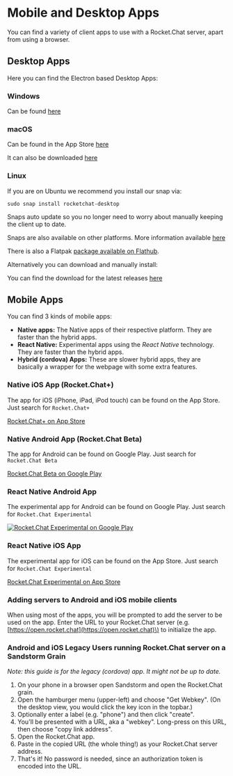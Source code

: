 # Mobile and Desktop Apps

You can find a variety of client apps to use with a Rocket.Chat server, apart from using a browser.

## Desktop Apps

Here you can find the Electron based Desktop Apps:

### Windows

Can be found [here](https://rocket.chat/download)

### macOS

Can be found in the App Store [here](https://itunes.apple.com/app/rocket.chat/id1086818840)

It can also be downloaded [here](https://github.com/RocketChat/Rocket.Chat.Electron)

### Linux

If you are on Ubuntu we recommend you install our snap via:

```text
sudo snap install rocketchat-desktop
```

Snaps auto update so you no longer need to worry about manually keeping the client up to date.

Snaps are also available on other platforms. More information available [here](https://snapcraft.io/docs/core/install)

There is also a Flatpak [package available on Flathub](https://flathub.org/apps/details/chat.rocket.RocketChat).

Alternatively you can download and manually install:

You can find the download for the latest releases [here](https://github.com/RocketChat/Rocket.Chat.Electron/releases)

## Mobile Apps

You can find 3 kinds of mobile apps:

* **Native apps:** The Native apps of their respective platform. They are faster than the hybrid apps.
* **React Native:** Experimental apps using the _React Native_ technology. They are faster than the hybrid apps.
* **Hybrid \(cordova\) Apps:** These are slower hybrid apps, they are basically a wrapper for the webpage with some extra features.

### Native iOS App \(Rocket.Chat+\)

The app for iOS \(iPhone, iPad, iPod touch\) can be found on the App Store. Just search for `Rocket.Chat+`

[Rocket.Chat+ on App Store](https://itunes.apple.com/us/app/rocket-chat/id1148741252?mt=8)

### Native Android App \(Rocket.Chat Beta\)

The app for Android can be found on Google Play. Just search for `Rocket.Chat Beta`

[Rocket.Chat Beta on Google Play](https://play.google.com/store/apps/details?id=chat.rocket.android)

### React Native Android App

The experimental app for Android can be found on Google Play. Just search for `Rocket.Chat Experimental`

[![Rocket.Chat Experimental on Google Play](https://play.google.com/store/apps/details?id=chat.rocket.reactnative)](https://play.google.com/store/apps/details?id=chat.rocket.reactnative)

### React Native iOS App

The experimental app for iOS can be found on the App Store. Just search for `Rocket.Chat Experimental`

[Rocket.Chat Experimental on App Store](https://itunes.apple.com/us/app/rocket-chat-experimental/id1272915472)

### Adding servers to Android and iOS mobile clients

When using most of the apps, you will be prompted to add the server to be used on the app. Enter the URL to your Rocket.Chat server \(e.g. [https://open.rocket.chat](https://open.rocket.chat)\) to initialize the app.

### Android and iOS Legacy Users running Rocket.Chat server on a Sandstorm Grain

_Note: this guide is for the legacy \(cordova\) app. It might not be up to date._

1. On your phone in a browser open Sandstorm and open the Rocket.Chat grain.
2. Open the hamburger menu \(upper-left\) and choose "Get Webkey". \(On the desktop view, you would click the key icon in the topbar.\)
3. Optionally enter a label \(e.g. "phone"\) and then click "create".
4. You'll be presented with a URL, aka a "webkey". Long-press on this URL, then choose "copy link address".
5. Open the Rocket.Chat app.
6. Paste in the copied URL \(the whole thing!\) as your Rocket.Chat server address.
7. That's it! No password is needed, since an authorization token is encoded into the URL.

